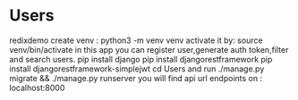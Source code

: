# Users
redixdemo
create venv :
python3 -m venv venv
activate it by:
source venv/bin/activate
in this app you can register user,generate auth token,filter and search users.
pip install django
pip install djangorestframework
pip install djangorestframework-simplejwt
cd Users
and run ./manage.py migrate && ./manage.py runserver
you will find api url endpoints on : localhost:8000 
